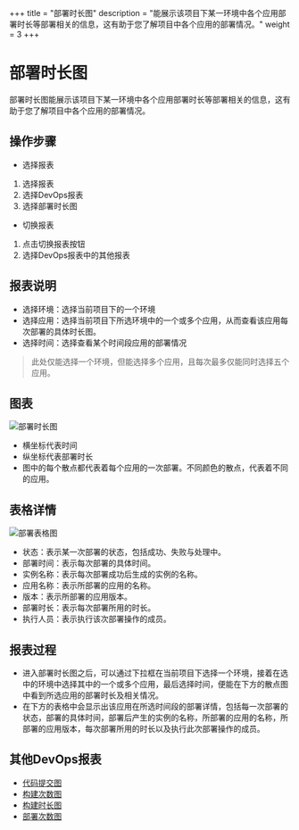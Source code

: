 +++
title = "部署时长图"
description = "能展示该项目下某一环境中各个应用部署时长等部署相关的信息，这有助于您了解项目中各个应用的部署情况。"
weight = 3
+++

# 部署时长图

部署时长图能展示该项目下某一环境中各个应用部署时长等部署相关的信息，这有助于您了解项目中各个应用的部署情况。


## 操作步骤
-	选择报表  

1.	选择报表
2.	选择DevOps报表
3.	选择部署时长图

-	切换报表  

1.	点击切换报表按钮
2.	选择DevOps报表中的其他报表


## 报表说明
-	选择环境：选择当前项目下的一个环境
-	选择应用：选择当前项目下所选环境中的一个或多个应用，从而查看该应用每次部署的具体时长图。
-	选择时间：选择查看某个时间段应用的部署情况
<blockquote class="note">
此处仅能选择一个环境，但能选择多个应用，且每次最多仅能同时选择五个应用。
</blockquote>


## 图表  
![部署时长图](/docs/user-guide/report/image/deploy-duration1.png)

-	横坐标代表时间
-	纵坐标代表部署时长
-	图中的每个散点都代表着每个应用的一次部署。不同颜色的散点，代表着不同的应用。
 



## 表格详情  
![部署表格图](/docs/user-guide/report/image/deploy-duration2.png)  

-	状态：表示某一次部署的状态，包括成功、失败与处理中。
-	部署时间：表示每次部署的具体时间。
-	实例名称：表示每次部署成功后生成的实例的名称。
-	应用名称：表示所部署的应用的名称。
-	版本：表示所部署的应用版本。
-	部署时长：表示每次部署所用的时长。
-	执行人员：表示执行该次部署操作的成员。
 

## 报表过程
-	进入部署时长图之后，可以通过下拉框在当前项目下选择一个环境，接着在选中的环境中选择其中的一个或多个应用，最后选择时间，便能在下方的散点图中看到所选应用的部署时长及相关情况。
-	在下方的表格中会显示出该应用在所选时间段的部署详情，包括每一次部署的状态，部署的具体时间，部署后产生的实例的名称，所部署的应用的名称，所部署的应用版本，每次部署所用的时长以及执行此次部署操作的成员。

## 其他DevOps报表
* [代码提交图](../code-commits)
* [构建次数图](../build-frequency)  
* [构建时长图](../build-duration)
* [部署次数图](../deploy-frequency)





